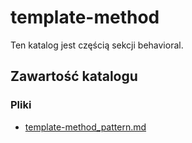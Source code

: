 # template-method

Ten katalog jest częścią sekcji behavioral.

## Zawartość katalogu

### Pliki

- [template-method_pattern.md](template-method_pattern.md)

